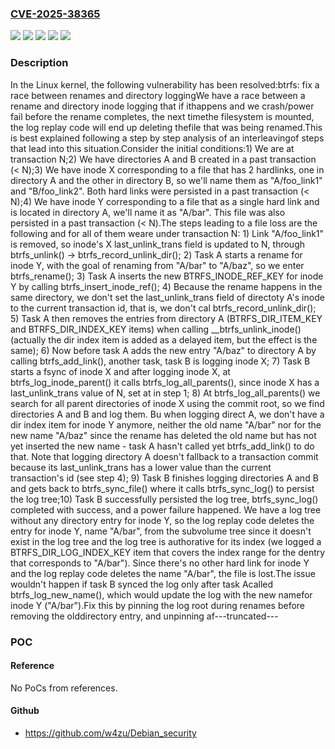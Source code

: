 ### [CVE-2025-38365](https://cve.mitre.org/cgi-bin/cvename.cgi?name=CVE-2025-38365)
![](https://img.shields.io/static/v1?label=Product&message=Linux&color=blue)
![](https://img.shields.io/static/v1?label=Version&message=&color=brightgreen)
![](https://img.shields.io/static/v1?label=Version&message=259c4b96d78dda8477a3ac21d6b3cf0eb9f75c8b%20&color=brightgreen)
![](https://img.shields.io/static/v1?label=Version&message=5.18%20&color=brightgreen)
![](https://img.shields.io/static/v1?label=Vulnerability&message=n%2Fa&color=blue)

### Description

In the Linux kernel, the following vulnerability has been resolved:btrfs: fix a race between renames and directory loggingWe have a race between a rename and directory inode logging that if ithappens and we crash/power fail before the rename completes, the next timethe filesystem is mounted, the log replay code will end up deleting thefile that was being renamed.This is best explained following a step by step analysis of an interleavingof steps that lead into this situation.Consider the initial conditions:1) We are at transaction N;2) We have directories A and B created in a past transaction (< N);3) We have inode X corresponding to a file that has 2 hardlinks, one in   directory A and the other in directory B, so we'll name them as   "A/foo_link1" and "B/foo_link2". Both hard links were persisted in a   past transaction (< N);4) We have inode Y corresponding to a file that as a single hard link and   is located in directory A, we'll name it as "A/bar". This file was also   persisted in a past transaction (< N).The steps leading to a file loss are the following and for all of them weare under transaction N: 1) Link "A/foo_link1" is removed, so inode's X last_unlink_trans field    is updated to N, through btrfs_unlink() -> btrfs_record_unlink_dir(); 2) Task A starts a rename for inode Y, with the goal of renaming from    "A/bar" to "A/baz", so we enter btrfs_rename(); 3) Task A inserts the new BTRFS_INODE_REF_KEY for inode Y by calling    btrfs_insert_inode_ref(); 4) Because the rename happens in the same directory, we don't set the    last_unlink_trans field of directoty A's inode to the current    transaction id, that is, we don't cal btrfs_record_unlink_dir(); 5) Task A then removes the entries from directory A (BTRFS_DIR_ITEM_KEY    and BTRFS_DIR_INDEX_KEY items) when calling __btrfs_unlink_inode()    (actually the dir index item is added as a delayed item, but the    effect is the same); 6) Now before task A adds the new entry "A/baz" to directory A by    calling btrfs_add_link(), another task, task B is logging inode X; 7) Task B starts a fsync of inode X and after logging inode X, at    btrfs_log_inode_parent() it calls btrfs_log_all_parents(), since    inode X has a last_unlink_trans value of N, set at in step 1; 8) At btrfs_log_all_parents() we search for all parent directories of    inode X using the commit root, so we find directories A and B and log    them. Bu when logging direct A, we don't have a dir index item for    inode Y anymore, neither the old name "A/bar" nor for the new name    "A/baz" since the rename has deleted the old name but has not yet    inserted the new name - task A hasn't called yet btrfs_add_link() to    do that.    Note that logging directory A doesn't fallback to a transaction    commit because its last_unlink_trans has a lower value than the    current transaction's id (see step 4); 9) Task B finishes logging directories A and B and gets back to    btrfs_sync_file() where it calls btrfs_sync_log() to persist the log    tree;10) Task B successfully persisted the log tree, btrfs_sync_log() completed    with success, and a power failure happened.    We have a log tree without any directory entry for inode Y, so the    log replay code deletes the entry for inode Y, name "A/bar", from the    subvolume tree since it doesn't exist in the log tree and the log    tree is authorative for its index (we logged a BTRFS_DIR_LOG_INDEX_KEY    item that covers the index range for the dentry that corresponds to    "A/bar").    Since there's no other hard link for inode Y and the log replay code    deletes the name "A/bar", the file is lost.The issue wouldn't happen if task B synced the log only after task Acalled btrfs_log_new_name(), which would update the log with the new namefor inode Y ("A/bar").Fix this by pinning the log root during renames before removing the olddirectory entry, and unpinning af---truncated---

### POC

#### Reference
No PoCs from references.

#### Github
- https://github.com/w4zu/Debian_security

